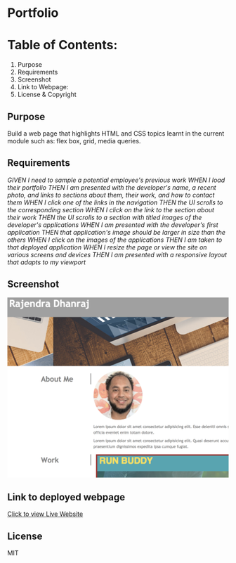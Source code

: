 # Portfolio

# Table of Contents:
1. Purpose
2. Requirements
3. Screenshot
4. Link to Webpage:
5. License & Copyright

## Purpose

Build a web page that highlights HTML and CSS topics learnt in the current module such as: flex box, grid, media queries.

## Requirements

_GIVEN I need to sample a potential employee's previous work_
_WHEN I load their portfolio_
_THEN I am presented with the developer's name, a recent photo, and links to sections about them, their work, and how to contact them_
_WHEN I click one of the links in the navigation_
_THEN the UI scrolls to the corresponding section_
_WHEN I click on the link to the section about their work_
_THEN the UI scrolls to a section with titled images of the developer's applications_
_WHEN I am presented with the developer's first application_
_THEN that application's image should be larger in size than the others_
_WHEN I click on the images of the applications_
_THEN I am taken to that deployed application_
_WHEN I resize the page or view the site on various screens and devices_
_THEN I am presented with a responsive layout that adapts to my viewport_


## Screenshot

![portfolio-screenshor](./assets/images/portfolio-screenshot2.png)

## Link to deployed webpage

[Click to view Live Website](https://rajendra-dhanraj.github.io/Portfolio/ "Rajendra's Portfolio")

## License

MIT 